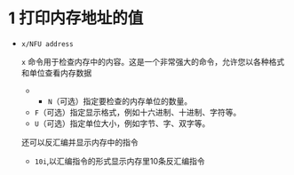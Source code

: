 # 1 打印内存地址的值



- `x/NFU address`

	`x` 命令用于检查内存中的内容。这是一个非常强大的命令，允许您以各种格式和单位查看内存数据
	- - `N`（可选）指定要检查的内存单位的数量。
	- `F`（可选）指定显示格式，例如十六进制、十进制、字符等。
	- `U`（可选）指定单位大小，例如字节、字、双字等。

	还可以反汇编并显示内存中的指令
	 - `10i`,以汇编指令的形式显示内存里10条反汇编指令

	 
